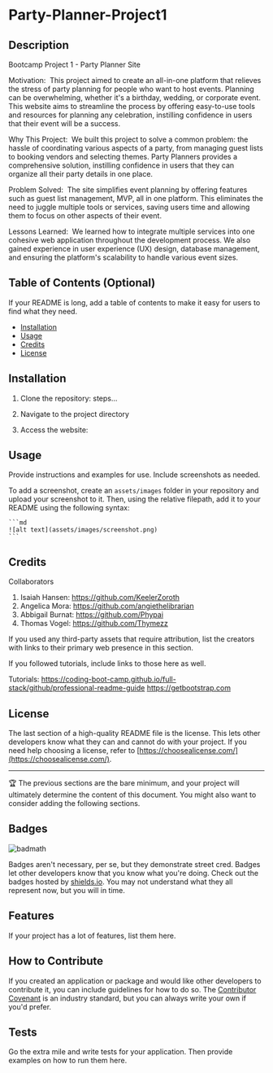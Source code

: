 # Party-Planner-Project1

## Description

Bootcamp Project 1 - Party Planner Site

Motivation: 
This project aimed to create an all-in-one platform that relieves the stress of party planning for people who want to host events. Planning can be overwhelming, whether it's a birthday, wedding, or corporate event. This website aims to streamline the process by offering easy-to-use tools and resources for planning any celebration, instilling confidence in users that their event will be a success.

Why This Project: 
We built this project to solve a common problem: the hassle of coordinating various aspects of a party, from managing guest lists to booking vendors and selecting themes. Party Planners provides a comprehensive solution, instilling confidence in users that they can organize all their party details in one place.

Problem Solved: 
The site simplifies event planning by offering features such as guest list management, MVP, all in one platform. This eliminates the need to juggle multiple tools or services, saving users time and allowing them to focus on other aspects of their event.

Lessons Learned: 
We learned how to integrate multiple services into one cohesive web application throughout the development process. We also gained experience in user experience (UX) design, database management, and ensuring the platform's scalability to handle various event sizes.

## Table of Contents (Optional)

If your README is long, add a table of contents to make it easy for users to find what they need.

- [Installation](#installation)
- [Usage](#usage)
- [Credits](#credits)
- [License](#license)

## Installation

1. Clone the repository:
steps...

2. Navigate to the project directory

3. Access the website: 

## Usage

Provide instructions and examples for use. Include screenshots as needed.

To add a screenshot, create an `assets/images` folder in your repository and upload your screenshot to it. Then, using the relative filepath, add it to your README using the following syntax:

    ```md
    ![alt text](assets/images/screenshot.png)
    ```

## Credits

Collaborators

1. Isaiah Hansen: https://github.com/KeelerZoroth
2. Angelica Mora: https://github.com/angiethelibrarian
3. Abbigail Burnat: https://github.com/Phypai
4. Thomas Vogel: https://github.com/Thymezz


If you used any third-party assets that require attribution, list the creators with links to their primary web presence in this section.

If you followed tutorials, include links to those here as well.

Tutorials:
https://coding-boot-camp.github.io/full-stack/github/professional-readme-guide
https://getbootstrap.com



## License

The last section of a high-quality README file is the license. This lets other developers know what they can and cannot do with your project. If you need help choosing a license, refer to [https://choosealicense.com/](https://choosealicense.com/).

---

🏆 The previous sections are the bare minimum, and your project will ultimately determine the content of this document. You might also want to consider adding the following sections.

## Badges

![badmath](https://img.shields.io/github/languages/top/lernantino/badmath)

Badges aren't necessary, per se, but they demonstrate street cred. Badges let other developers know that you know what you're doing. Check out the badges hosted by [shields.io](https://shields.io/). You may not understand what they all represent now, but you will in time.

## Features

If your project has a lot of features, list them here.

## How to Contribute

If you created an application or package and would like other developers to contribute it, you can include guidelines for how to do so. The [Contributor Covenant](https://www.contributor-covenant.org/) is an industry standard, but you can always write your own if you'd prefer.

## Tests

Go the extra mile and write tests for your application. Then provide examples on how to run them here.